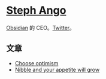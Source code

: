 # [Steph Ango](https://stephango.com/about)
[Obsidian](../../../3-wealth/1-skill/info-managent/tools/obsidian.md) 的 CEO。[Twitter](https://twitter.com/kepano)。

## 文章
* [Choose optimism](./articles/choose-optimism.md)
* [Nibble and your appetite will grow](./articles/nibble-and-your-appetite-will-grow.md)
